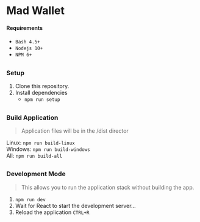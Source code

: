# Mad Wallet

#### Requirements
- `Bash 4.5+`
- `Nodejs 10+`
- `NPM 6+`

##
### Setup

1. Clone this repository.
2. Install dependencies  
	- `npm run setup`

##
### Build Application
> Application files will be in the /dist director

Linux: `npm run build-linux`  
Windows: `npm run build-windows`    
All: `npm run build-all`

##
### Development Mode
> This allows you to run the application stack without building the app.

1. `npm run dev`
2. Wait for React to start the development server...
3. Reload the application `CTRL+R`